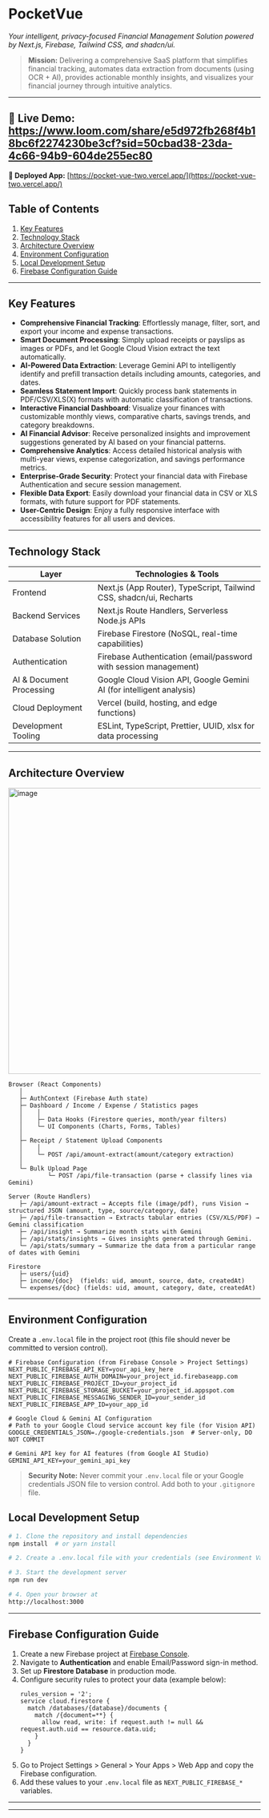 # PocketVue

*Your intelligent, privacy-focused Financial Management Solution powered by Next.js, Firebase, Tailwind CSS, and shadcn/ui.*

> **Mission:** Delivering a comprehensive SaaS platform that simplifies financial tracking, automates data extraction from documents (using OCR + AI), provides actionable monthly insights, and visualizes your financial journey through intuitive analytics.

---

## 🚀 Live Demo: https://www.loom.com/share/e5d972fb268f4b18bc6f2274230be3cf?sid=50cbad38-23da-4c66-94b9-604de255ec80

**🔗 Deployed App:** [https://pocket-vue-two.vercel.app/](https://pocket-vue-two.vercel.app/)  




## Table of Contents

1. [Key Features](#key-features)
2. [Technology Stack](#technology-stack)
3. [Architecture Overview](#architecture-overview)
4. [Environment Configuration](#environment-configuration)
5. [Local Development Setup](#local-development-setup)
6. [Firebase Configuration Guide](#firebase-configuration-guide)
---

## Key Features

* **Comprehensive Financial Tracking**: Effortlessly manage, filter, sort, and export your income and expense transactions.
* **Smart Document Processing**: Simply upload receipts or payslips as images or PDFs, and let Google Cloud Vision extract the text automatically.
* **AI-Powered Data Extraction**: Leverage Gemini API to intelligently identify and prefill transaction details including amounts, categories, and dates.
* **Seamless Statement Import**: Quickly process bank statements in PDF/CSV/XLS(X) formats with automatic classification of transactions.
* **Interactive Financial Dashboard**: Visualize your finances with customizable monthly views, comparative charts, savings trends, and category breakdowns.
* **AI Financial Advisor**: Receive personalized insights and improvement suggestions generated by AI based on your financial patterns.
* **Comprehensive Analytics**: Access detailed historical analysis with multi-year views, expense categorization, and savings performance metrics.
* **Enterprise-Grade Security**: Protect your financial data with Firebase Authentication and secure session management.
* **Flexible Data Export**: Easily download your financial data in CSV or XLS formats, with future support for PDF statements.
* **User-Centric Design**: Enjoy a fully responsive interface with accessibility features for all users and devices.

---

## Technology Stack

| Layer                 | Technologies & Tools                                                |
| --------------------- | ------------------------------------------------------------------- |
| Frontend              | Next.js (App Router), TypeScript, Tailwind CSS, shadcn/ui, Recharts |
| Backend Services      | Next.js Route Handlers, Serverless Node.js APIs                     |
| Database Solution     | Firebase Firestore (NoSQL, real-time capabilities)                  |
| Authentication        | Firebase Authentication (email/password with session management)     |
| AI & Document Processing | Google Cloud Vision API, Google Gemini AI (for intelligent analysis) |
| Cloud Deployment      | Vercel (build, hosting, and edge functions)                         |
| Development Tooling   | ESLint, TypeScript, Prettier, UUID, xlsx for data processing        |

---

## Architecture Overview
<img width="807" height="571" alt="image" src="https://github.com/user-attachments/assets/5228e478-8d6e-4325-ba25-936f391d4d1b" />


```
Browser (React Components)
   │
   ├─ AuthContext (Firebase Auth state)
   ├─ Dashboard / Income / Expense / Statistics pages
   │    │
   │    ├─ Data Hooks (Firestore queries, month/year filters)
   │    └─ UI Components (Charts, Forms, Tables)
   │
   ├─ Receipt / Statement Upload Components
   │    │
   │    └─ POST /api/amount-extract(amount/category extraction)
   │
   └─ Bulk Upload Page
           └─ POST /api/file-transaction (parse + classify lines via Gemini)

Server (Route Handlers)
   ├─ /api/amount-extract → Accepts file (image/pdf), runs Vision → structured JSON (amount, type, source/category, date)
   ├─ /api/file-transaction → Extracts tabular entries (CSV/XLS/PDF) → Gemini classification
   ├─ /api/insight → Summarize month stats with Gemini
   ├─ /api/stats/insights → Gives insights generated through Gemini.
   └─ /api/stats/summary → Summarize the data from a particular range of dates with Gemini

Firestore
   ├─ users/{uid}
   ├─ income/{doc}  (fields: uid, amount, source, date, createdAt)
   └─ expenses/{doc} (fields: uid, amount, category, date, createdAt)
```
---

## Environment Configuration

Create a `.env.local` file in the project root (this file should never be committed to version control).

```env
# Firebase Configuration (from Firebase Console > Project Settings)
NEXT_PUBLIC_FIREBASE_API_KEY=your_api_key_here
NEXT_PUBLIC_FIREBASE_AUTH_DOMAIN=your_project_id.firebaseapp.com
NEXT_PUBLIC_FIREBASE_PROJECT_ID=your_project_id
NEXT_PUBLIC_FIREBASE_STORAGE_BUCKET=your_project_id.appspot.com
NEXT_PUBLIC_FIREBASE_MESSAGING_SENDER_ID=your_sender_id
NEXT_PUBLIC_FIREBASE_APP_ID=your_app_id

# Google Cloud & Gemini AI Configuration
# Path to your Google Cloud service account key file (for Vision API)
GOOGLE_CREDENTIALS_JSON=./google-credentials.json  # Server-only, DO NOT COMMIT

# Gemini API key for AI features (from Google AI Studio)
GEMINI_API_KEY=your_gemini_api_key
```

> **Security Note:** Never commit your `.env.local` file or your Google credentials JSON file to version control. Add both to your `.gitignore` file.

## Local Development Setup

```bash
# 1. Clone the repository and install dependencies
npm install  # or yarn install

# 2. Create a .env.local file with your credentials (see Environment Variables section)

# 3. Start the development server
npm run dev

# 4. Open your browser at
http://localhost:3000
```
---
## Firebase Configuration Guide

1. Create a new Firebase project at [Firebase Console](https://console.firebase.google.com/).
2. Navigate to **Authentication** and enable Email/Password sign-in method.
3. Set up **Firestore Database** in production mode.
4. Configure security rules to protect your data (example below):
   ```
   rules_version = '2';
   service cloud.firestore {
     match /databases/{database}/documents {
       match /{document=**} {
         allow read, write: if request.auth != null && request.auth.uid == resource.data.uid;
       }
     }
   }
   ```
5. Go to Project Settings > General > Your Apps > Web App and copy the Firebase configuration.
6. Add these values to your `.env.local` file as `NEXT_PUBLIC_FIREBASE_*` variables.

---

---

